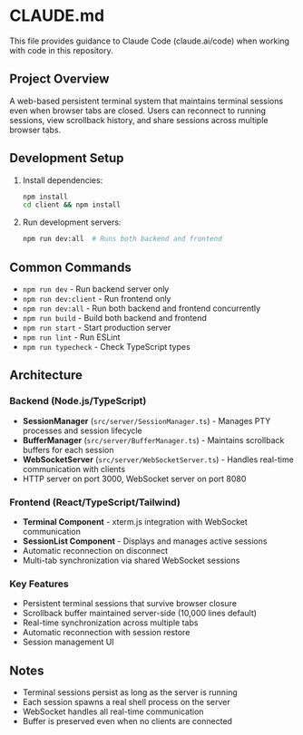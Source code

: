 # CLAUDE.md

This file provides guidance to Claude Code (claude.ai/code) when working with code in this repository.

## Project Overview

A web-based persistent terminal system that maintains terminal sessions even when browser tabs are closed. Users can reconnect to running sessions, view scrollback history, and share sessions across multiple browser tabs.

## Development Setup

1. Install dependencies:
   ```bash
   npm install
   cd client && npm install
   ```

2. Run development servers:
   ```bash
   npm run dev:all  # Runs both backend and frontend
   ```

## Common Commands

- `npm run dev` - Run backend server only
- `npm run dev:client` - Run frontend only  
- `npm run dev:all` - Run both backend and frontend concurrently
- `npm run build` - Build both backend and frontend
- `npm run start` - Start production server
- `npm run lint` - Run ESLint
- `npm run typecheck` - Check TypeScript types

## Architecture

### Backend (Node.js/TypeScript)
- **SessionManager** (`src/server/SessionManager.ts`) - Manages PTY processes and session lifecycle
- **BufferManager** (`src/server/BufferManager.ts`) - Maintains scrollback buffers for each session
- **WebSocketServer** (`src/server/WebSocketServer.ts`) - Handles real-time communication with clients
- HTTP server on port 3000, WebSocket server on port 8080

### Frontend (React/TypeScript/Tailwind)
- **Terminal Component** - xterm.js integration with WebSocket communication
- **SessionList Component** - Displays and manages active sessions
- Automatic reconnection on disconnect
- Multi-tab synchronization via shared WebSocket sessions

### Key Features
- Persistent terminal sessions that survive browser closure
- Scrollback buffer maintained server-side (10,000 lines default)
- Real-time synchronization across multiple tabs
- Automatic reconnection with session restore
- Session management UI

## Notes

- Terminal sessions persist as long as the server is running
- Each session spawns a real shell process on the server
- WebSocket handles all real-time communication
- Buffer is preserved even when no clients are connected